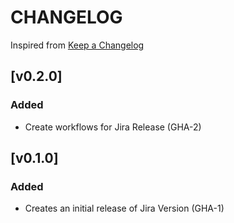 # CHANGELOG
Inspired from [Keep a Changelog](https://keepachangelog.com/en/1.0.0/)

## [v0.2.0]
### Added
- Create workflows for Jira Release (GHA-2)

## [v0.1.0]
### Added
- Creates an initial release of Jira Version (GHA-1)